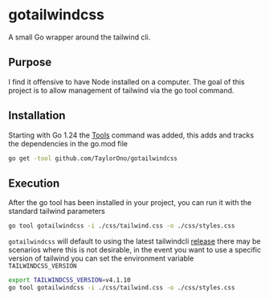 # gotailwindcss

A small Go wrapper around the tailwind cli.  

## Purpose
I find it offensive to have Node installed on a computer. 
The goal of this project is to allow management of tailwind via the go tool command.

## Installation
Starting with Go 1.24 the [Tools](https://tip.golang.org/doc/modules/managing-dependencies#tools) command was added, 
this adds and tracks the dependencies in the go.mod file
```bash
go get -tool github.com/TaylorOno/gotailwindcss
```

## Execution
After the go tool has been installed in your project, you can run it with the standard tailwind parameters
```bash
go tool gotailwindcss -i ./css/tailwind.css -o ./css/styles.css
```

`gotailwindcss` will default to using the latest tailwindcli [release](https://github.com/tailwindlabs/tailwindcss/releases) there may be scenarios where this is not desirable, 
in the event you want to use a specific version of tailwind you can set the environment variable `TAILWINDCSS_VERSION`

```bash
export TAILWINDCSS_VERSION=v4.1.10 
go tool gotailwindcss -i ./css/tailwind.css -o ./css/styles.css
```